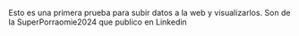 Esto es una primera prueba para subir datos a la web y visualizarlos. Son de la SuperPorraomie2024 que publico en Linkedin
